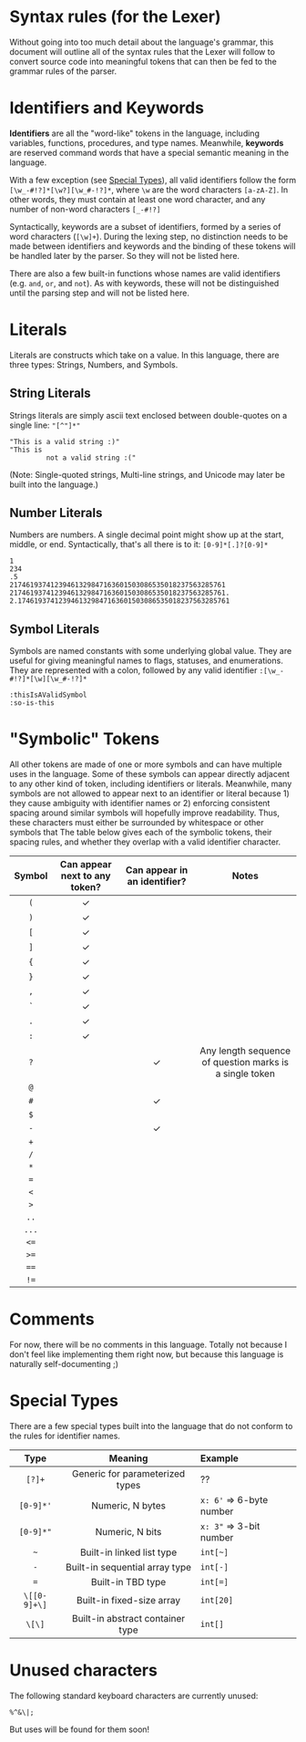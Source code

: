 # Syntax rules (for the Lexer)

Without going into too much detail about the language's grammar, this document will outline all of the syntax rules that the Lexer will follow to convert source code into meaningful tokens that can then be fed to the grammar rules of the parser.

# Identifiers and Keywords

**Identifiers** are all the "word-like" tokens in the language, including variables, functions, procedures, and type names. Meanwhile, **keywords** are reserved command words that have a special semantic meaning in the language.

With a few exception (see [Special Types](#special-types)), all valid identifiers follow the form `[\w_-#!?]*[\w?][\w_#-!?]*`, where `\w` are the word characters `[a-zA-Z]`. In other words, they must contain at least one word character, and any number of non-word characters `[_-#!?]`

Syntactically, keywords are a subset of identifiers, formed by a series of word characters (`[\w]+`). During the lexing step, no distinction needs to be made between identifiers and keywords and the binding of these tokens will be handled later by the parser. So they will not be listed here.

There are also a few built-in functions whose names are valid identifiers (e.g. `and`, `or`, and `not`). As with keywords, these will not be distinguished until the parsing step and will not be listed here.

# Literals

Literals are constructs which take on a value. In this language, there are three types: Strings, Numbers, and Symbols.

## String Literals

Strings literals are simply ascii text enclosed between double-quotes on a single line: `"[^"]*"`

```
"This is a valid string :)"
"This is
         not a valid string :("
```

(Note: Single-quoted strings, Multi-line strings, and Unicode may later be built into the language.)

## Number Literals

Numbers are numbers. A single decimal point might show up at the start, middle, or end. Syntactically, that's all there is to it: `[0-9]*[.]?[0-9]*`

```
1
234
.5
21746193741239461329847163601503086535018237563285761
21746193741239461329847163601503086535018237563285761.
2.1746193741239461329847163601503086535018237563285761
```

## Symbol Literals

Symbols are named constants with some underlying global value. They are useful for giving meaningful names to flags, statuses, and enumerations. They are represented with a colon, followed by any valid identifier `:[\w_-#!?]*[\w][\w_#-!?]*`

```
:thisIsAValidSymbol
:so-is-this
```

# "Symbolic" Tokens

All other tokens are made of one or more symbols and can have multiple uses in the language. Some of these symbols can appear directly adjacent to any other kind of token, including identifiers or literals. Meanwhile, many symbols are not allowed to appear next to an identifier or literal because 1) they cause ambiguity with identifier names or 2) enforcing consistent spacing around similar symbols will hopefully improve readability. Thus, these characters must either be surrounded by whitespace or other symbols that  The table below gives each of the symbolic tokens, their spacing rules, and whether they overlap with a valid identifier character.

Symbol | Can appear next to any token? | Can appear in an identifier? | Notes
:-----:|:-----------------------------:|:----------------------------:|:----:
`(`    | ✓                             |                              |
`)`    | ✓                             |                              |
`[`    | ✓                             |                              |
`]`    | ✓                             |                              |
`{`    | ✓                             |                              |
`}`    | ✓                             |                              |
`,`    | ✓                             |                              |
\`     | ✓                             |                              |
`.`    | ✓                             |                              |
`:`    | ✓                             |                              |
`?`    |                               | ✓                            | Any length sequence of question marks is a single token
`@`    |                               |                              |
`#`    |                               | ✓                            |
`$`    |                               |                              |
`-`    |                               | ✓                            |
`+`    |                               |                              |
`/`    |                               |                              |
`*`    |                               |                              |
`=`    |                               |                              |
`<`    |                               |                              |
`>`    |                               |                              |
`..`   |                               |                              |
`...`  |                               |                              |
`<=`   |                               |                              |
`>=`   |                               |                              |
`==`   |                               |                              |
`!=`   |                               |                              |

# Comments

For now, there will be no comments in this language. Totally not because I don't feel like implementing them right now, but because this language is naturally self-documenting ;)

# Special Types

There are a few special types built into the language that do not conform to the rules for identifier names.

Type         | Meaning                          | Example
:-----------:|:--------------------------------:|:--------------
`[?]+`       | Generic for parameterized types  | ??
`[0-9]*'`    | Numeric, N bytes                 | `x: 6'` => 6-byte number
`[0-9]*"`    | Numeric, N bits                  | `x: 3"` => 3-bit number
`~`          | Built-in linked list type        | `int[~]`
`-`          | Built-in sequential array type   | `int[-]`
`=`          | Built-in TBD type                | `int[=]`
`\[[0-9]+\]` | Built-in fixed-size array        | `int[20]`
`\[\]`       | Built-in abstract container type | `int[]`

# Unused characters

The following standard keyboard characters are currently unused:

```
%^&\|;
```

But uses will be found for them soon!

